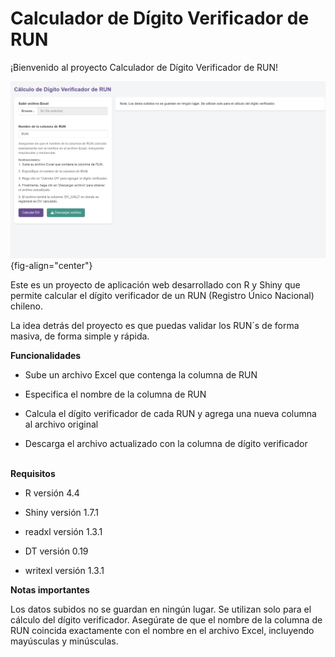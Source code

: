 # Calculador de Dígito Verificador de RUN

¡Bienvenido al proyecto Calculador de Dígito Verificador de RUN!

![](images/paste-1.png){fig-align="center"}

Este es un proyecto de aplicación web desarrollado con R y Shiny que permite calcular el dígito verificador de un RUN (Registro Único Nacional) chileno.

La idea detrás del proyecto es que puedas validar los RUN´s de forma masiva, de forma simple y rápida.

**Funcionalidades**

-   Sube un archivo Excel que contenga la columna de RUN

-   Especifica el nombre de la columna de RUN

-   Calcula el dígito verificador de cada RUN y agrega una nueva columna al archivo original

-   Descarga el archivo actualizado con la columna de dígito verificador

**\
Requisitos**

-   R versión 4.4

-   Shiny versión 1.7.1

-   readxl versión 1.3.1

-   DT versión 0.19

-   writexl versión 1.3.1

**Notas importantes**

Los datos subidos no se guardan en ningún lugar. Se utilizan solo para el cálculo del dígito verificador. Asegúrate de que el nombre de la columna de RUN coincida exactamente con el nombre en el archivo Excel, incluyendo mayúsculas y minúsculas.